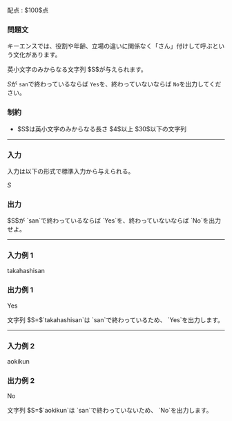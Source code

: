 
<div>

<span>

<span>

<p>
配点 : $100$点
</p>

<div>

<section>

### **問題文**

<p>
キーエンスでは、役割や年齢、立場の違いに関係なく「さん」付けして呼ぶという文化があります。 
</p>

<p>
英小文字のみからなる文字列 $S$が与えられます。

$S$が `san`で終わっているならば `Yes`を、終わっていないならば `No`を出力してください。
</p>

</section>

</div>

<div>

<section>

### **制約**

<ul>

<li>
$S$は英小文字のみからなる長さ $4$以上 $30$以下の文字列
</li>

</ul>

</section>

</div>

---

<div>

<div>

<section>

### **入力**

<p>
入力は以下の形式で標準入力から与えられる。
</p>

<div>

$S$
</div>

</section>

</div>

<div>

<section>

### **出力**

<p>
$S$が `san`で終わっているならば `Yes`を、終わっていないならば `No`を出力せよ。
</p>

</section>

</div>

</div>

---

<div>

<section>

### **入力例 1**

<div>

takahashisan

</div>

</section>

</div>

<div>

<section>

### **出力例 1**

<div>

Yes

</div>

<p>
文字列 $S=$`takahashisan`は `san`で終わっているため、 `Yes`を出力します。
</p>

</section>

</div>

---

<div>

<section>

### **入力例 2**

<div>

aokikun

</div>

</section>

</div>

<div>

<section>

### **出力例 2**

<div>

No

</div>

<p>
文字列 $S=$`aokikun`は `san`で終わっていないため、 `No`を出力します。
</p>

</section>

</div>

</span>

</span>

</div>
